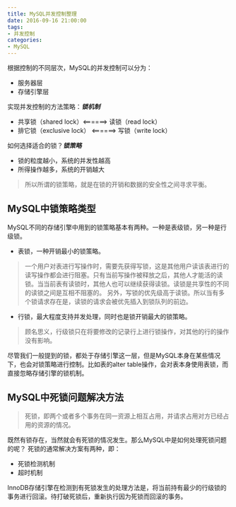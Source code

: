 ```yaml
---
title: MySQL并发控制整理
date: 2016-09-16 21:00:00
tags:
- 并发控制
categories:
- MySQL
---
```


根据控制的不同层次，MySQL的并发控制可以分为：
- 服务器层
- 存储引擎层

实现并发控制的方法策略：***锁机制***
- 共享锁（shared lock）<======> 读锁（read lock）
- 排它锁（exclusive lock） <======> 写锁（write lock）

如何选择适合的锁？***锁策略***
- 锁的粒度越小，系统的并发性越高
- 所得操作越多，系统的开销越大
> 所以所谓的锁策略，就是在锁的开销和数据的安全性之间寻求平衡。

<!-- more -->

## MySQL中锁策略类型
MySQL不同的存储引擎中用到的锁策略基本有两种。一种是表级锁，另一种是行级锁。
- 表锁，一种开销最小的锁策略。
> 一个用户对表进行写操作时，需要先获得写锁，这是其他用户读该表进行的读写操作都会进行阻塞。只有当前写操作被释放之后，其他人才能活的读锁。当当前表有读锁时，其他人也可以继续获得读锁。读锁是共享性的不同的读锁之间是互相不阻塞的。
> 另外，写锁的优先级高于读锁。所以当有多个锁请求存在是，读锁的请求会被优先插入到锁队列的前边。

- 行锁，最大程度支持并发处理，同时也是锁开销最大的锁策略。
> 顾名思义，行级锁只在将要修改的记录行上进行锁操作，对其他的行的操作没有影响。

尽管我们一般提到的锁，都处于存储引擎这一层，但是MySQL本身在某些情况下，也会对锁策略进行控制。比如表的alter table操作，会对表本身使用表锁，而直接忽略存储引擎的锁机制。

## MySQL中死锁问题解决方法
> 死锁，即两个或者多个事务在同一资源上相互占用，并请求占用对方已经占用的资源的情况。

既然有锁存在，当然就会有死锁的情况发生。那么MySQL中是如何处理死锁问题的呢？
死锁的通常解决方案有两种，即：
- 死锁检测机制
- 超时机制

InnoDB存储引擎在检测到有死锁发生的处理方法是，将当前持有最少的行级锁的事务进行回滚。待打破死锁后，重新执行因为死锁而回滚的事务。
